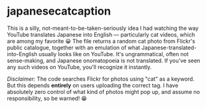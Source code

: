 # japanesecatcaption
This is a silly, not-meant-to-be-taken-seriously idea I had watching the way YouTube translates Japanese into English — particularly cat videos, which are among my favorite :grinning:	
The file returns a random cat photo from Flickr's public catalogue, together with an emulation of what Japanese-translated-into-English usually looks like on YouTube. It's ungrammatical, often not sense-making, and Japanese onomatopoeia is not translated. If you've seen any such videos on YouTube, you'll recognize it instantly.

*Disclaimer:* The code searches Flickr for photos using "cat" as a keyword. But this depends **entirely** on users uploading the correct tag. I have absolutely zero control of what kind of photos might pop up, and assume no responsibility, so be warned! :grin:	
